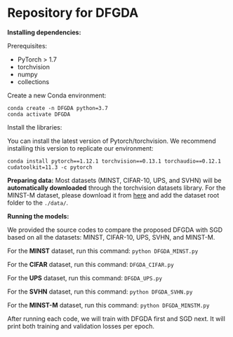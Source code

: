 # Repository for DFGDA


**Installing dependencies:**

Prerequisites:    
- PyTorch > 1.7   
- torchvision   
- numpy   
- collections

Create a new Conda environment:

```conda create -n DFGDA python=3.7```   
```conda activate DFGDA```

Install the libraries:  

You can install the latest version of Pytorch/torchvision. We recommend installing this version to replicate our environment:

```conda install pytorch==1.12.1 torchvision==0.13.1 torchaudio==0.12.1 cudatoolkit=11.3 -c pytorch``` 

**Preparing data:** 
Most datasets (MINST, CIFAR-10, UPS, and SVHN) will be **automatically downloaded** through the torchvision datasets library. For the MINST-M dataset, please download it from [here](https://github.com/mashaan14/MNIST-M) and add the dataset root folder to the ```./data/```.

**Running the models:**

We provided the source codes to compare the proposed DFGDA with SGD based on all the datasets: MINST, CIFAR-10, UPS, SVHN, and MINST-M.

For the **MINST** dataset, run this command:
```python DFGDA_MINST.py```

For the **CIFAR** dataset, run this command:
```DFGDA_CIFAR.py```

For the **UPS** dataset, run this command:
```DFGDA_UPS.py```

For the **SVHN** dataset, run this command:
```python DFGDA_SVHN.py```

For the **MINST-M** dataset, run this command:
```python DFGDA_MINSTM.py```

After running each code, we will train with DFGDA first and SGD next. It will print both training and validation losses per epoch. 





